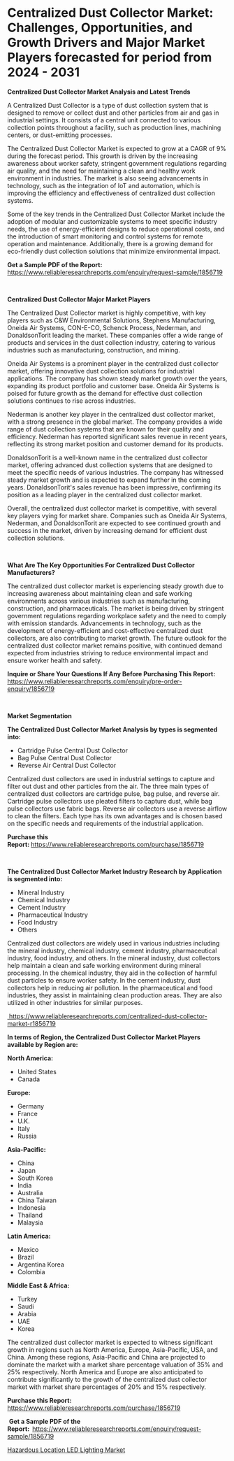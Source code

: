 <p><h1>Centralized Dust Collector Market: Challenges, Opportunities, and Growth Drivers and Major Market Players forecasted for period from 2024 - 2031</h1></p><p><strong>Centralized Dust Collector Market Analysis and Latest Trends</strong></p>
<p><p>A Centralized Dust Collector is a type of dust collection system that is designed to remove or collect dust and other particles from air and gas in industrial settings. It consists of a central unit connected to various collection points throughout a facility, such as production lines, machining centers, or dust-emitting processes.</p><p>The Centralized Dust Collector Market is expected to grow at a CAGR of 9% during the forecast period. This growth is driven by the increasing awareness about worker safety, stringent government regulations regarding air quality, and the need for maintaining a clean and healthy work environment in industries. The market is also seeing advancements in technology, such as the integration of IoT and automation, which is improving the efficiency and effectiveness of centralized dust collection systems.</p><p>Some of the key trends in the Centralized Dust Collector Market include the adoption of modular and customizable systems to meet specific industry needs, the use of energy-efficient designs to reduce operational costs, and the introduction of smart monitoring and control systems for remote operation and maintenance. Additionally, there is a growing demand for eco-friendly dust collection solutions that minimize environmental impact.</p></p>
<p><strong>Get a Sample PDF of the Report:&nbsp;</strong> <a href="https://www.reliableresearchreports.com/enquiry/request-sample/1856719">https://www.reliableresearchreports.com/enquiry/request-sample/1856719</a></p>
<p>&nbsp;</p>
<p><strong>Centralized Dust Collector Major Market Players</strong></p>
<p><p>The Centralized Dust Collector market is highly competitive, with key players such as C&W Environmental Solutions, Stephens Manufacturing, Oneida Air Systems, CON-E-CO, Schenck Process, Nederman, and DonaldsonTorit leading the market. These companies offer a wide range of products and services in the dust collection industry, catering to various industries such as manufacturing, construction, and mining.</p><p>Oneida Air Systems is a prominent player in the centralized dust collector market, offering innovative dust collection solutions for industrial applications. The company has shown steady market growth over the years, expanding its product portfolio and customer base. Oneida Air Systems is poised for future growth as the demand for effective dust collection solutions continues to rise across industries.</p><p>Nederman is another key player in the centralized dust collector market, with a strong presence in the global market. The company provides a wide range of dust collection systems that are known for their quality and efficiency. Nederman has reported significant sales revenue in recent years, reflecting its strong market position and customer demand for its products.</p><p>DonaldsonTorit is a well-known name in the centralized dust collector market, offering advanced dust collection systems that are designed to meet the specific needs of various industries. The company has witnessed steady market growth and is expected to expand further in the coming years. DonaldsonTorit's sales revenue has been impressive, confirming its position as a leading player in the centralized dust collector market.</p><p>Overall, the centralized dust collector market is competitive, with several key players vying for market share. Companies such as Oneida Air Systems, Nederman, and DonaldsonTorit are expected to see continued growth and success in the market, driven by increasing demand for efficient dust collection solutions.</p></p>
<p>&nbsp;</p>
<p><strong>What Are The Key Opportunities For Centralized Dust Collector Manufacturers?</strong></p>
<p><p>The centralized dust collector market is experiencing steady growth due to increasing awareness about maintaining clean and safe working environments across various industries such as manufacturing, construction, and pharmaceuticals. The market is being driven by stringent government regulations regarding workplace safety and the need to comply with emission standards. Advancements in technology, such as the development of energy-efficient and cost-effective centralized dust collectors, are also contributing to market growth. The future outlook for the centralized dust collector market remains positive, with continued demand expected from industries striving to reduce environmental impact and ensure worker health and safety.</p></p>
<p><strong>Inquire or Share Your Questions If Any Before Purchasing This Report:</strong> <a href="https://www.reliableresearchreports.com/enquiry/pre-order-enquiry/1856719">https://www.reliableresearchreports.com/enquiry/pre-order-enquiry/1856719</a></p>
<p>&nbsp;</p>
<p><strong>Market Segmentation</strong></p>
<p><strong>The Centralized Dust Collector Market Analysis by types is segmented into:</strong></p>
<p><ul><li>Cartridge Pulse Central Dust Collector</li><li>Bag Pulse Central Dust Collector</li><li>Reverse Air Central Dust Collector</li></ul></p>
<p><p>Centralized dust collectors are used in industrial settings to capture and filter out dust and other particles from the air. The three main types of centralized dust collectors are cartridge pulse, bag pulse, and reverse air. Cartridge pulse collectors use pleated filters to capture dust, while bag pulse collectors use fabric bags. Reverse air collectors use a reverse airflow to clean the filters. Each type has its own advantages and is chosen based on the specific needs and requirements of the industrial application.</p></p>
<p><strong>Purchase this Report:&nbsp;</strong><a href="https://www.reliableresearchreports.com/purchase/1856719">https://www.reliableresearchreports.com/purchase/1856719</a></p>
<p>&nbsp;</p>
<p><strong>The Centralized Dust Collector Market Industry Research by Application is segmented into:</strong></p>
<p><ul><li>Mineral Industry</li><li>Chemical Industry</li><li>Cement Industry</li><li>Pharmaceutical Industry</li><li>Food Industry</li><li>Others</li></ul></p>
<p><p>Centralized dust collectors are widely used in various industries including the mineral industry, chemical industry, cement industry, pharmaceutical industry, food industry, and others. In the mineral industry, dust collectors help maintain a clean and safe working environment during mineral processing. In the chemical industry, they aid in the collection of harmful dust particles to ensure worker safety. In the cement industry, dust collectors help in reducing air pollution. In the pharmaceutical and food industries, they assist in maintaining clean production areas. They are also utilized in other industries for similar purposes.</p></p>
<p><a href="https://www.reliableresearchreports.com/centralized-dust-collector-market-r1856719">&nbsp;https://www.reliableresearchreports.com/centralized-dust-collector-market-r1856719</a></p>
<p><strong>In terms of Region, the Centralized Dust Collector Market Players available by Region are:</strong></p>
<p>
    <p> <strong> North America: </strong>
        <ul>
            <li>United States</li>
            <li>Canada</li>
        </ul>
        </p> 
    <p> <strong> Europe: </strong>
        <ul>
            <li>Germany</li>
            <li>France</li>
            <li>U.K.</li>
            <li>Italy</li>
            <li>Russia</li>
        </ul>
        </p> 
    <p> <strong> Asia-Pacific: </strong>
        <ul>
            <li>China</li>
            <li>Japan</li>
            <li>South Korea</li>
            <li>India</li>
            <li>Australia</li>
            <li>China Taiwan</li>
            <li>Indonesia</li>
            <li>Thailand</li>
            <li>Malaysia</li>
        </ul>
        </p> 
    <p> <strong> Latin America: </strong>
        <ul>
            <li>Mexico</li>
            <li>Brazil</li>
            <li>Argentina Korea</li>
            <li>Colombia</li>
        </ul>
        </p> 
    <p> <strong> Middle East & Africa: </strong>
        <ul>
            <li>Turkey</li>
            <li>Saudi</li>
            <li>Arabia</li>
            <li>UAE</li>
            <li>Korea</li>
        </ul>
    </p>
    </p>
<p><p>The centralized dust collector market is expected to witness significant growth in regions such as North America, Europe, Asia-Pacific, USA, and China. Among these regions, Asia-Pacific and China are projected to dominate the market with a market share percentage valuation of 35% and 25% respectively. North America and Europe are also anticipated to contribute significantly to the growth of the centralized dust collector market with market share percentages of 20% and 15% respectively.</p></p>
<p><strong>Purchase this Report: </strong><a href="https://www.reliableresearchreports.com/purchase/1856719">https://www.reliableresearchreports.com/purchase/1856719</a></p>
<p>&nbsp;<strong>Get a Sample PDF of the Report:&nbsp;&nbsp;</strong><a href="https://www.reliableresearchreports.com/enquiry/request-sample/1856719">https://www.reliableresearchreports.com/enquiry/request-sample/1856719</a></p>
<p><strong></strong></p>
<p><p><a href="https://github.com/seekum/Market-Research-Report-List-3/blob/main/hazardous-location-led-lighting-market.md">Hazardous Location LED Lighting Market</a></p></p>
